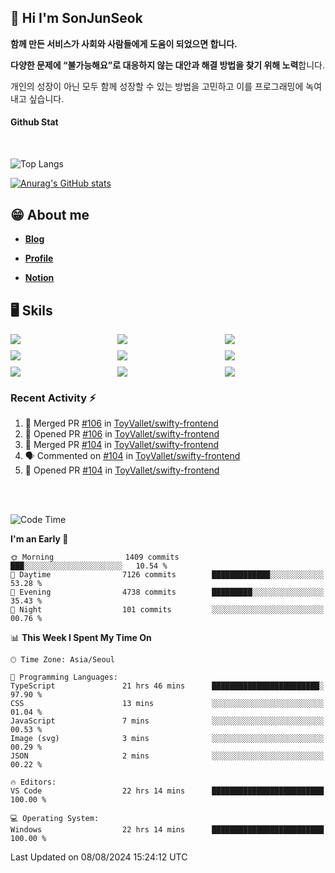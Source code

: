 ## 👋 Hi I'm SonJunSeok

**함께 만든 서비스가 사회와 사람들에게 도움이 되었으면 합니다.** 

**다양한 문제에 “불가능해요”로 대응하지 않는 대안과 해결 방법을 찾기 위해 노력**합니다. 

개인의 성장이 아닌 모두 함께 성장할 수 있는 방법을 고민하고 이를 프로그래밍에 녹여내고 싶습니다.

#### Github Stat
<div style="margin-top:50px;">

![Top Langs](https://github-readme-stats.vercel.app/api/top-langs/?username=kd02109&layout=compact&bg_color=dbf4ff&title_color=67adcc&text_color=67adcc&hide_border=true&show_icons=true&icon_color=67adcc&rank_icon=github&count_private=true&card_width=400px&card_height=300px)

[![Anurag's GitHub stats](https://github-readme-stats.vercel.app/api?username=kd02109&bg_color=dbf4ff&title_color=67adcc&text_color=67adcc&hide_border=true&show_icons=true&icon_color=67adcc&rank_icon=github&count_private=true&card_width=250px)](https://github.com/anuraghazra/github-readme-stats)


</div>



## 😁 About me
-  <a href="https://sonblog.vercel.app/" target="_blank"><strong>Blog</strong></a>

-  <a href="https://nostalgic-marquis-7af.notion.site/Frontend-Engineer-ec9b6e38c7824e7fb7f6fca4fc8564a5?pvs=74" target="_blank"><strong>Profile</strong></a>

-  <a href="https://nostalgic-marquis-7af.notion.site/Front-End-f0f3b7fcec3045c482c1cd33dfcf2abc?pvs=74" target="_blank"><strong>Notion</strong></a>

## 🖥️ Skils


<div style="display:grid; grid-template-rows:repeat(3, 1fr); grid-template-columns:repeat(3, 1fr); gap:10px">
  <img src="https://img.shields.io/badge/javascript-F7DF1E?style=flat-square&logo=javascript&logoColor=black"> 
  <img src="https://img.shields.io/badge/typescript-3178C6?style=flat-square&logo=typescript&logoColor=white"/>
  <img src="https://img.shields.io/badge/react-61DAFB?style=flat-square&logo=react&logoColor=black"/>
  <img src="https://img.shields.io/badge/redux-764ABC?style=flat-square&logo=redux&logoColor=white"/>
  <img src="https://img.shields.io/badge/styledcomponents-DB7093?style=flat-square&logo=styledcomponents&logoColor=white"/>
  <img src="https://img.shields.io/badge/tailwindcss-06B6D4?style=flat-square&logo=tailwindcss&logoColor=white"/>
  <img src="https://img.shields.io/badge/reactquery-FF4154?style=flat-square&logo=reactquery&logoColor=white"/>
  <img src="https://img.shields.io/badge/Next.js-B4B4DC?style=flat&logo=Next.js&logoColor=black"/>
  <img src="https://img.shields.io/badge/reactrouter-CA4245?style=flat-square&logo=reactrouter&logoColor=white"/>
</div>

### Recent Activity :zap:
<!--START_SECTION:activity-->
1. 🎉 Merged PR [#106](https://github.com/ToyVallet/swifty-frontend/pull/106) in [ToyVallet/swifty-frontend](https://github.com/ToyVallet/swifty-frontend)
2. 💪 Opened PR [#106](https://github.com/ToyVallet/swifty-frontend/pull/106) in [ToyVallet/swifty-frontend](https://github.com/ToyVallet/swifty-frontend)
3. 🎉 Merged PR [#104](https://github.com/ToyVallet/swifty-frontend/pull/104) in [ToyVallet/swifty-frontend](https://github.com/ToyVallet/swifty-frontend)
4. 🗣 Commented on [#104](https://github.com/ToyVallet/swifty-frontend/pull/104#issuecomment-2268747229) in [ToyVallet/swifty-frontend](https://github.com/ToyVallet/swifty-frontend)
5. 💪 Opened PR [#104](https://github.com/ToyVallet/swifty-frontend/pull/104) in [ToyVallet/swifty-frontend](https://github.com/ToyVallet/swifty-frontend)
<!--END_SECTION:activity-->

<br/>
<br/>

<!--START_SECTION:waka-->
![Code Time](http://img.shields.io/badge/Code%20Time-1%2C975%20hrs%2019%20mins-blue)

**I'm an Early 🐤** 

```text
🌞 Morning                1409 commits        ███░░░░░░░░░░░░░░░░░░░░░░   10.54 % 
🌆 Daytime                7126 commits        █████████████░░░░░░░░░░░░   53.28 % 
🌃 Evening                4738 commits        █████████░░░░░░░░░░░░░░░░   35.43 % 
🌙 Night                  101 commits         ░░░░░░░░░░░░░░░░░░░░░░░░░   00.76 % 
```


📊 **This Week I Spent My Time On** 

```text
🕑︎ Time Zone: Asia/Seoul

💬 Programming Languages: 
TypeScript               21 hrs 46 mins      ████████████████████████░   97.90 % 
CSS                      13 mins             ░░░░░░░░░░░░░░░░░░░░░░░░░   01.04 % 
JavaScript               7 mins              ░░░░░░░░░░░░░░░░░░░░░░░░░   00.53 % 
Image (svg)              3 mins              ░░░░░░░░░░░░░░░░░░░░░░░░░   00.29 % 
JSON                     2 mins              ░░░░░░░░░░░░░░░░░░░░░░░░░   00.22 % 

🔥 Editors: 
VS Code                  22 hrs 14 mins      █████████████████████████   100.00 % 

💻 Operating System: 
Windows                  22 hrs 14 mins      █████████████████████████   100.00 % 
```


 Last Updated on 08/08/2024 15:24:12 UTC
<!--END_SECTION:waka-->
